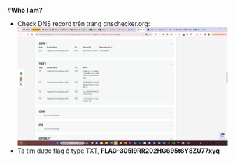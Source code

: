 #**Who I am?**

- Check DNS record trên trang dnschecker.org:
![](Images/CL_160.png)
- Ta tìm được flag ở type TXT, **FLAG-305l9RR202HG695t6Y8ZU77xyq** 
